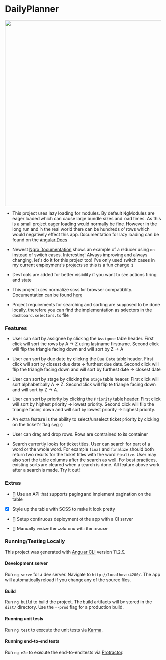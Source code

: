 # DailyPlanner

<img src="https://github.com/shannenye/daily-planner/blob/main/src/assets/gifs/demo-mini.gif" width="600" height="auto" />

-   This project uses lazy loading for modules. By default NgModules are eager loaded which can cause large bundle sizes and load times. As this is a small project eager loading would normally be fine. However in the long run and in the real world there can be hundreds of rows which would negatively effect this app. Documentation for lazy loading can be found on the [Angular Docs](https://angular.io/guide/lazy-loading-ngmodules)

-   Newest [Ngrx Documentation](https://ngrx.io/guide/store/reducers) shows an example of a reducer using `on` instead of switch cases. Interesting! Always improving and always changing, let's do it for this project too! I've only used switch cases in my current employment's projects so this is a fun change :)

-   DevTools are added for better visibility if you want to see actions firing and state

-   This project uses normalize scss for browser compatibility. Documentation can be found [here](https://github.com/JohnAlbin/normalize-scss)

-   Project requirements for searching and sorting are supposed to be done locally, therefore you can find the implementation as selectors in the `dashboard.selectors.ts` file

### Features

-   User can sort by assignee by clicking the `Assignee` table header. First click will sort the rows by A -> Z using lastname firstname. Second click will flip the triangle facing down and will sort by Z -> A

-   User can sort by due date by clicking the `Due Date` table header. First click will sort by closest due date -> furthest due date. Second click will flip the triangle facing down and will sort by furthest date -> closest date

-   User can sort by stage by clicking the `Stage` table header. First click will sort alphabetically A -> Z. Second click will flip te triangle facing down and will sort by Z -> A.

-   User can sort by priority by clicking the `Priority` table header. First click will sort by highest priority -> lowest priority. Second click will flip the triangle facing down and will sort by lowest priority -> highest priority.

-   An extra feature is the ability to select/unselect ticket priority by clcking on the ticket's flag svg :)

-   User can drag and drop rows. Rows are contrained to its container

-   Search currently looks for ticket titles. User can search for part of a word or the whole word. For example `final` and `finalize` should both return two results for the ticket titles with the word `finalize`. User may also sort the table columns after the search as well. For best practices, existing sorts are cleared when a search is done. All feature above work after a search is made. Try it out!

### Extras

-   [] Use an API that supports paging and implement pagination on the table

-   [x] Style up the table with SCSS to make it look pretty

-   [] Setup continuous deployment of the app with a CI server

-   [] Manually resize the columns with the mouse

### Running/Testing Locally

This project was generated with [Angular CLI](https://github.com/angular/angular-cli) version 11.2.9.

#### Development server

Run `ng serve` for a dev server. Navigate to `http://localhost:4200/`. The app will automatically reload if you change any of the source files.

#### Build

Run `ng build` to build the project. The build artifacts will be stored in the `dist/` directory. Use the `--prod` flag for a production build.

#### Running unit tests

Run `ng test` to execute the unit tests via [Karma](https://karma-runner.github.io).

#### Running end-to-end tests

Run `ng e2e` to execute the end-to-end tests via [Protractor](http://www.protractortest.org/).
